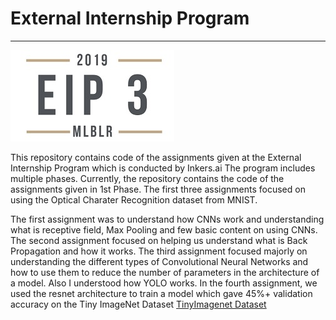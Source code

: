 # External Internship Program 
---
![EIP3.0](Images/MLBLR.jpg)

This repository contains code of the assignments given at the External Internship Program which is conducted by Inkers.ai 
The program includes multiple phases. Currently, the repository contains the code of the assignments given in 1st Phase. The first three assignments focused on using the Optical Charater Recognition dataset from MNIST. 

The first assignment was to understand how CNNs work and understanding what is receptive field, Max Pooling and few basic content on using CNNs. The second assignment focused on helping us understand what is Back Propagation and how it works. The third assignment focused majorly on understanding the different types of Convolutional Neural Networks and how to use them to reduce the number of parameters in the architecture of a model. Also I understood how YOLO works. In the fourth assignment, we used the resnet architecture to train a model which gave 45%+ validation accuracy on the Tiny ImageNet Dataset [TinyImagenet Dataset](http://cs231n.stanford.edu/tiny-imagenet-200.zip)